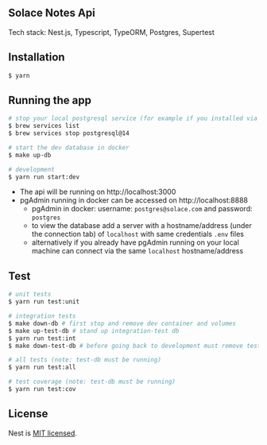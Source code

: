 ## Solace Notes Api

Tech stack: Nest.js, Typescript, TypeORM, Postgres, Supertest 

## Installation

```bash
$ yarn
```

## Running the app

```bash
# stop your local postgresql service (for example if you installed via homebrew)
$ brew services list 
$ brew services stop postgresql@14 

# start the dev database in docker
$ make up-db

# development
$ yarn run start:dev
```

- The api will be running on http://localhost:3000
- pgAdmin running in docker can be accessed on http://localhost:8888 
  - pgAdmin in docker: username: `postgres@solace.com` and password: `postgres` 
  - to view the database add a server with a hostname/address (under the connection tab) of `localhost` with same credentials `.env` files
  - alternatively if you already have pgAdmin running on your local machine can connect via the same `localhost` hostname/address

## Test
```bash
# unit tests
$ yarn run test:unit

# integration tests
$ make down-db # first stop and remove dev container and volumes
$ make up-test-db # stand up integration-test db
$ yarn run test:int
$ make down-test-db # before going back to development must remove test-db and volumes

# all tests (note: test-db must be running)
$ yarn run test:all

# test coverage (note: test-db must be running)
$ yarn run test:cov
```

## License

Nest is [MIT licensed](LICENSE).
